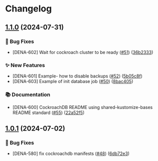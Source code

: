 # Changelog

## [1.1.0](https://github.com/utilitywarehouse/shared-kustomize-bases/compare/cockroachdb/v1.0.1...cockroachdb/v1.1.0) (2024-07-31)


### 🐛 Bug Fixes

* [DENA-602] Wait for cockroach cluster to be ready ([#51](https://github.com/utilitywarehouse/shared-kustomize-bases/issues/51)) ([36b2333](https://github.com/utilitywarehouse/shared-kustomize-bases/commit/36b2333da387ab313f68b0a9dbecfb4c05b9f709))


### ✨ New Features

* [DENA-601] Example- how to disable backups ([#52](https://github.com/utilitywarehouse/shared-kustomize-bases/issues/52)) ([5b05c8f](https://github.com/utilitywarehouse/shared-kustomize-bases/commit/5b05c8fbdf26c5701d2c2c1016dd4cd43be642da))
* [DENA-603] Example of init database job ([#50](https://github.com/utilitywarehouse/shared-kustomize-bases/issues/50)) ([8bac405](https://github.com/utilitywarehouse/shared-kustomize-bases/commit/8bac405eba4f1b08dd8de2e58dd8d3bd13e6e0ca))


### 📚 Documentation

* [DENA-600] CockroachDB README using shared-kustomize-bases README standard ([#55](https://github.com/utilitywarehouse/shared-kustomize-bases/issues/55)) ([22a52f5](https://github.com/utilitywarehouse/shared-kustomize-bases/commit/22a52f59e1409b68e3102eae0fdbd393f95e7296))

## [1.0.1](https://github.com/utilitywarehouse/shared-kustomize-bases/compare/cockroachdb-v1.0.0...cockroachdb/v1.0.1) (2024-07-02)


### 🐛 Bug Fixes

* [DENA-580] fix cockroachdb manifests ([#48](https://github.com/utilitywarehouse/shared-kustomize-bases/issues/48)) ([6db72e3](https://github.com/utilitywarehouse/shared-kustomize-bases/commit/6db72e334aefee7ab85eb3a08e19c1da13c83288))
